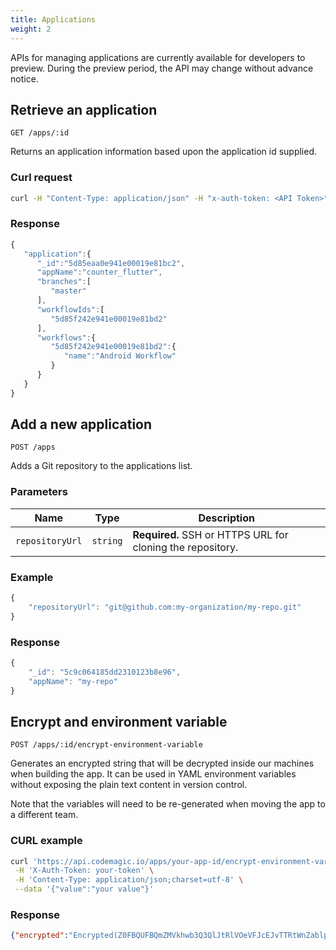 ```yaml
---
title: Applications
weight: 2
---
```


APIs for managing applications are currently available for developers to preview. During the preview period, the API may change without advance notice.

## Retrieve an application

`GET /apps/:id`

Returns an application information based upon the application id supplied.

### Curl request

```bash
curl -H "Content-Type: application/json" -H "x-auth-token: <API Token>" --request GET https://api.codemagic.io/apps/<app_id>
```

### Response

```javascript
{
   "application":{
      "_id":"5d85eaa0e941e00019e81bc2",
      "appName":"counter_flutter",
      "branches":[
         "master"
      ],
      "workflowIds":[
         "5d85f242e941e00019e81bd2"
      ],
      "workflows":{
         "5d85f242e941e00019e81bd2":{
            "name":"Android Workflow"
         }
      }
   }
}
```

## Add a new application

`POST /apps`

Adds a Git repository to the applications list.

### Parameters

| **Name**        | **Type** | **Description** |
| --------------- | -------- | --------------- |
| `repositoryUrl` | `string` | **Required.** SSH or HTTPS URL for cloning the repository. |

### Example

```javascript
{
    "repositoryUrl": "git@github.com:my-organization/my-repo.git"
}
```

### Response

```javascript
{
    "_id": "5c9c064185dd2310123b8e96",
    "appName": "my-repo"
}
```

## Encrypt and environment variable

`POST /apps/:id/encrypt-environment-variable`

Generates an encrypted string that will be decrypted inside our machines when building the app. It can be used in YAML environment variables without exposing the plain text content in version control.

Note that the variables will need to be re-generated when moving the app to a different team.

### CURL example

```bash
curl 'https://api.codemagic.io/apps/your-app-id/encrypt-environment-variable' \
 -H 'X-Auth-Token: your-token' \
 -H 'Content-Type: application/json;charset=utf-8' \
 --data '{"value":"your value"}'
```

### Response

```json
{"encrypted":"Encrypted(Z0FBQUFBQmZMVkhwb3Q3QlJtRlVOeVFJcEJvTTRtWnZablpqMS0xN2V6dllTell1ODZSd2FUcnNqMUlZT09QY1paV0pjbVRfUlVJeDUxRWIzX1paOEZlc1dSdi1XMXlkUFVIdjNIZ2VqcE5Ja0tpMjlPWjhlSTQ9)"}
```